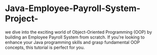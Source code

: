# Java-Employee-Payroll-System-Project-
we dive into the exciting world of Object-Oriented Programming (OOP) by building an Employee Payroll System from scratch. If you're looking to enhance your Java programming skills and grasp fundamental OOP concepts, this tutorial is perfect for you.
